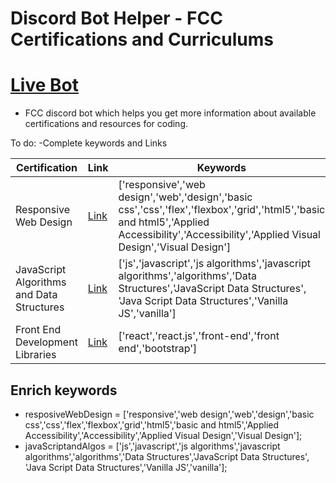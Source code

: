 # Discord Bot Helper - FCC Certifications and Curriculums
# [Live Bot](https://replit.com/@OrchaniousS/fcc-discordBot?v=1)

- FCC discord bot which helps you get more information about available certifications and resources for coding.


To do:
-Complete keywords and Links

Certification | Link | Keywords
--- | --- | ---
Responsive Web Design | [Link](https://www.freecodecamp.org/learn/responsive-web-design/) | ['responsive','web design','web','design','basic css','css','flex','flexbox','grid','html5','basic and html5','Applied Accessibility','Accessibility','Applied Visual Design','Visual Design']
JavaScript Algorithms and Data Structures | [Link](https://www.freecodecamp.org/learn/javascript-algorithms-and-data-structures/) | ['js','javascript','js algorithms','javascript algorithms','algorithms','Data Structures','JavaScript Data Structures', 'Java Script Data Structures','Vanilla JS','vanilla']
Front End Development Libraries | [Link](https://www.freecodecamp.org/learn/front-end-libraries/) | ['react','react.js','front-end','front end','bootstrap']


## Enrich keywords
-  resposiveWebDesign = ['responsive','web design','web','design','basic css','css','flex','flexbox','grid','html5','basic and html5','Applied Accessibility','Accessibility','Applied Visual Design','Visual Design'];
- javaScriptandAlgos = ['js','javascript','js algorithms','javascript algorithms','algorithms','Data Structures','JavaScript Data Structures', 'Java Script Data Structures','Vanilla JS','vanilla'];
